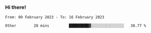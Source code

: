 ### Hi there!

<!--START_SECTION:waka-->

```text
From: 09 February 2023 - To: 16 February 2023

Other        28 mins         █████████▓░░░░░░░░░░░░░░░   38.77 %
```

<!--END_SECTION:waka-->
